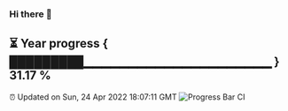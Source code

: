 ### Hi there 👋
⏳ Year progress { █████████▁▁▁▁▁▁▁▁▁▁▁▁▁▁▁▁▁▁▁▁▁ } 31.17 %
---
⏰ Updated on Sun, 24 Apr 2022 18:07:11 GMT
![Progress Bar CI](https://github.com/Moyi321/Moyi321/workflows/Progress%20Bar%20CI/badge.svg)
